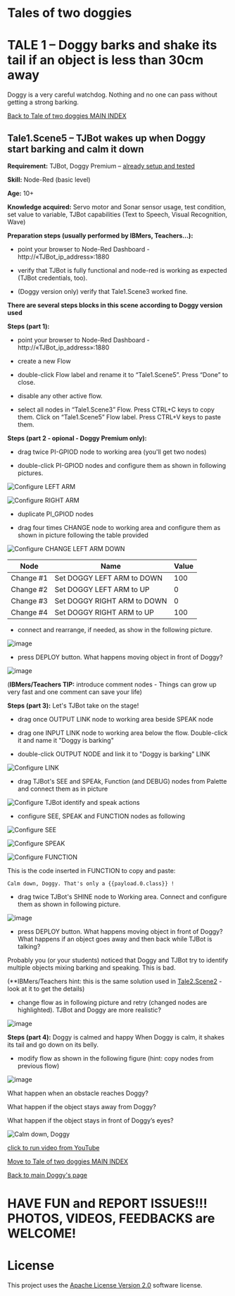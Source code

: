 # Tales of two doggies
# TALE 1 – Doggy barks and shake its tail if an object is less than 30cm away
Doggy is a very careful watchdog. Nothing and no one can pass without getting a strong barking.

[Back to Tale of two doggies MAIN INDEX](Tales%20of%20two%20doggies.md)

## Tale1.Scene5 – TJBot wakes up when Doggy start barking and calm it down 

**Requirement:** TJBot, Doggy Premium – [already setup and tested](https://github.com/fmanclossi/TJBot-playbook/blob/master/examples/Doggy/Setup%20Doggy%20and%20Test%20features.md)

**Skill:** Node-Red (basic level)

**Age:** 10+

**Knowledge acquired:** Servo motor and Sonar sensor usage, test condition, set value to variable, TJBot capabilities (Text to Speech, Visual Recognition, Wave)

**Preparation steps (usually performed by IBMers, Teachers…):**

* point your browser to Node-Red Dashboard - http://«TJBot_ip_address»:1880

* verify that TJBot is fully functional and node-red is working as expected (TJBot credentials, too).

* (Doggy version only) verify that Tale1.Scene3 worked fine.

**There are several steps blocks in this scene according to Doggy version used**

**Steps (part 1):**

* point your browser to Node-Red Dashboard - http://«TJBot_ip_address»:1880

* create a new Flow

* double-click Flow label and rename it to “Tale1.Scene5”. Press “Done” to close.

* disable any other active flow.

* select all nodes in “Tale1.Scene3” Flow. Press CTRL+C keys to copy them. Click on “Tale1.Scene5” Flow label. Press CTRL+V keys to paste them.

**Steps (part 2 - opional - Doggy Premium only):**

* drag twice PI-GPIOD node to working area (you'll get two nodes)

* double-click PI-GPIOD nodes and configure them as shown in following pictures.
   
![Configure LEFT ARM](https://github.com/fmanclossi/TJBot-playbook/blob/master/examples/Doggy/Media/9b-Setup%20front%20legs%20flow%20-%20configure%20left%20arm%20servo%20motor.jpg)
   
![Configure RIGHT ARM](https://github.com/fmanclossi/TJBot-playbook/blob/master/examples/Doggy/Media/9b-Setup%20front%20legs%20flow%20-%20configure%20right%20arm%20servo%20motor.jpg)
     
* duplicate PI_GPIOD nodes
	 
* drag four times CHANGE node to working area and configure them as shown in picture following the table provided

![Configure CHANGE LEFT ARM DOWN ](https://github.com/fmanclossi/TJBot-playbook/blob/master/examples/Doggy/Media/Tales/t02s01.Doggy.Set.CHANGE.Node.LEFT.ARM.DOWN.jpg)
   
Node | Name | Value
---- | ---- | -----
Change #1 | Set DOGGY LEFT ARM to DOWN | 100
Change #2 | Set DOGGY LEFT ARM to UP | 0
Change #3 | Set DOGGY RIGHT ARM to DOWN | 0
Change #4 | Set DOGGY RIGHT ARM to UP | 100
           
* connect and rearrange, if needed, as show in the following picture.

![image]( https://github.com/fmanclossi/TJBot-playbook/blob/master/examples/Doggy/Media/Tales/t01s05.Doggy.StandUP.Flow.jpg)

* press DEPLOY button. What happens moving object in front of Doggy?

![image]( https://github.com/fmanclossi/TJBot-playbook/blob/master/examples/Doggy/Media/Tales/t01s05.Doggy.StandUP.Animated.gif)

(**IBMers/Teachers TIP:** introduce comment nodes - Things can grow up very fast and one comment can save your life)

**Steps (part 3):** Let's TJBot take on the stage!

* drag once OUTPUT LINK node to working area beside SPEAK node

* drag one INPUT LINK node to working area below the flow. Double-click it and name it "Doggy is barking"

* double-click OUTPUT NODE and link it to "Doggy is barking" LINK
     
![Configure LINK](https://github.com/fmanclossi/TJBot-playbook/blob/master/examples/Doggy/Media/Tales/t01s05.Link.Nodes.Barking.Waking.jpg)
   
* drag TJBot's SEE and SPEAk, Function (and DEBUG) nodes from Palette and connect them as in picture

![Configure TJBot identify and speak actions ](https://github.com/fmanclossi/TJBot-playbook/blob/master/examples/Doggy/Media/Tales/t01s05.TJBot.SEE.and.SPEAK.jpg)
   
* configure SEE, SPEAK and FUNCTION nodes as following

![Configure SEE ](https://github.com/fmanclossi/TJBot-playbook/blob/master/examples/Doggy/Media/Tales/t01s05.Configure.SEE.node.jpg)
   
![Configure SPEAK ](https://github.com/fmanclossi/TJBot-playbook/blob/master/examples/Doggy/Media/Tales/t01s05.Configure.SPEAK.node.jpg)
   
![Configure FUNCTION ](https://github.com/fmanclossi/TJBot-playbook/blob/master/examples/Doggy/Media/Tales/t01s05.Configure.FUNCTION.node.Visual.Recognition.jpg)
   
This is the code inserted in FUNCTION to copy and paste:

`Calm down, Doggy. That's only a {{payload.0.class}} !`
	 
* drag twice TJBot's SHINE node to Working area. Connect and configure them as shown in following picture.
	
![image]( https://github.com/fmanclossi/TJBot-playbook/blob/master/examples/Doggy/Media/Tales/t01s05.TJBot.SEE.and.SPEAK.and.SHINE.jpg)

* press DEPLOY button. What happens moving object in front of Doggy? What happens if an object goes away and then back while TJBot is talking?

Probably you (or your students) noticed that Doggy and TJBot try to identify multiple objects mixing barking and speaking. This is bad.

(**IBMers/Teachers hint: this is the same solution used in [Tale2.Scene2](Tale2.Scene2.Doggy.Push-ups.md) - look at it to get the details)

* change flow as in following picture and retry (changed nodes are highlighted). TJBot and Doggy are more realistic?

![image]( https://github.com/fmanclossi/TJBot-playbook/blob/master/examples/Doggy/Media/Tales/t01s05.Doggy.wakes.TJBot.Fixed.Flow.jpg)

**Steps (part 4):** Doggy is calmed and happy
When Doggy is calm, it shakes its tail and go down on its belly.

* modify flow as shown in the following figure (hint: copy nodes from previous flow)

![image]( https://github.com/fmanclossi/TJBot-playbook/blob/master/examples/Doggy/Media/Tales/t01s05.Doggy.wakes.TJBot.Calm.Down.Flow.jpg)


What happen when an obstacle reaches Doggy?

What happen if the object stays away from Doggy?

What happen if the object stays in front of Doggy’s eyes?

![Calm down, Doggy](https://github.com/fmanclossi/TJBot-playbook/blob/master/examples/Doggy/Media/Tales/t01s05.TJBot.waked.up.Calm.Down.Doggy_with_TEXT.gif)

[click to run video from YouTube](https://youtu.be/5DM6FVKDyXQ)

[Move to Tale of two doggies MAIN INDEX](Tales%20of%20two%20doggies.md)

[Back to main Doggy's page](https://github.com/fmanclossi/TJBot-playbook/tree/master/examples/Doggy)

# HAVE FUN and REPORT ISSUES!!! PHOTOS, VIDEOS, FEEDBACKS are WELCOME!

# License  
This project uses the [Apache License Version 2.0](../../LICENSE) software license.  
